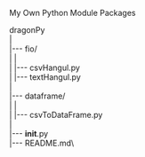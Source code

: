 My Own Python Module Packages

dragonPy\
	|\
	|--- fio/\
	|	  |	\
	|	  |--- csvHangul.py\
	|	  |--- textHangul.py\
	|\
	|--- dataframe/\
	|		|\
	|		|--- csvToDataFrame.py\
	|\
	|--- __init__.py\
	|--- README.md\
